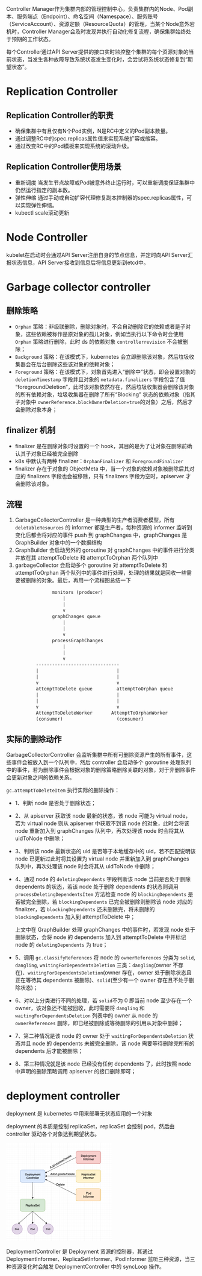 Controller Manager作为集群内部的管理控制中心，负责集群内的Node、Pod副本、服务端点（Endpoint）、命名空间（Namespace）、服务账号（ServiceAccount）、资源定额（ResourceQuota）的管理，当某个Node意外宕机时，Controller Manager会及时发现并执行自动化修复流程，确保集群始终处于预期的工作状态。

每个Controller通过API Server提供的接口实时监控整个集群的每个资源对象的当前状态，当发生各种故障导致系统状态发生变化时，会尝试将系统状态修复到“期望状态”。

# Replication Controller

## Replication Controller的职责

* 确保集群中有且仅有N个Pod实例，N是RC中定义的Pod副本数量。 
* 通过调整RC中的spec.replicas属性值来实现系统扩容或缩容。 
* 通过改变RC中的Pod模板来实现系统的滚动升级。

## Replication Controller使用场景

* 重新调度 当发生节点故障或Pod被意外终止运行时，可以重新调度保证集群中仍然运行指定的副本数。
* 弹性伸缩 通过手动或自动扩容代理修复副本控制器的spec.replicas属性，可以实现弹性伸缩。 
* kubectl scale滚动更新

# Node Controller

kubelet在启动时会通过API Server注册自身的节点信息，并定时向API Server汇报状态信息，API Server接收到信息后将信息更新到etcd中。

# Garbage collector controller 

## 删除策略

* `Orphan` 策略：非级联删除，删除对象时，不会自动删除它的依赖或者是子对象，这些依赖被称作是原对象的孤儿对象，例如当执行以下命令时会使用 `Orphan` 策略进行删除，此时 ds 的依赖对象 `controllerrevision` 不会被删除；
* `Background` 策略：在该模式下，kubernetes 会立即删除该对象，然后垃圾收集器会在后台删除这些该对象的依赖对象；
* `Foreground` 策略：在该模式下，对象首先进入“删除中”状态，即会设置对象的 `deletionTimestamp` 字段并且对象的 `metadata.finalizers` 字段包含了值 “foregroundDeletion”，此时该对象依然存在，然后垃圾收集器会删除该对象的所有依赖对象，垃圾收集器在删除了所有“Blocking” 状态的依赖对象（指其子对象中 `ownerReference.blockOwnerDeletion=true`的对象）之后，然后才会删除对象本身；

## finalizer 机制

* finalizer 是在删除对象时设置的一个 hook，其目的是为了让对象在删除前确认其子对象已经被完全删除
* k8s 中默认有两种 finalizer：`OrphanFinalizer` 和 `ForegroundFinalizer`
* finalizer 存在于对象的 ObjectMeta 中，当一个对象的依赖对象被删除后其对应的 finalizers 字段也会被移除，只有 finalizers 字段为空时，apiserver 才会删除该对象。

## 流程

1. GarbageCollectorController 是一种典型的生产者消费者模型，所有 `deletableResources` 的 informer 都是生产者，每种资源的 informer 监听到变化后都会将对应的事件 push 到 graphChanges 中，graphChanges 是 GraphBuilder 对象中的一个数据结构
2. GraphBuilder 会启动另外的 goroutine 对 graphChanges 中的事件进行分类并放在其 attemptToDelete 和 attemptToOrphan 两个队列中
3. garbageCollector 会启动多个 goroutine 对 attemptToDelete 和 attemptToOrphan 两个队列中的事件进行处理，处理的结果就是回收一些需要被删除的对象。最后，再用一个流程图总结一下 

```
                 monitors (producer)                          
                     |                            
                     |                           
                     ∨                    
                 graphChanges queue                            
                     |                            
                     |                           
                     ∨                    
                 processGraphChanges                            
                     |                            
                     |                           
                     ∨            
           -------------------------------           
           |                             |           
           |                             |           
           ∨                             ∨ 
           attemptToDelete queue         attemptToOrphan queue           
           |                             |           
           |                             |            
           ∨                             ∨    
           AttemptToDeleteWorker       AttemptToOrphanWorker        
           (consumer)                    (consumer)
```

## 实际的删除动作

GarbageCollectorController 会监听集群中所有可删除资源产生的所有事件，这些事件会被放入到一个队列中，然后 controller 会启动多个 goroutine 处理队列中的事件，若为删除事件会根据对象的删除策略删除关联的对象，对于非删除事件会更新对象之间的依赖关系。

`gc.attemptToDeleteItem` 执行实际的删除操作：

- 1、判断 node 是否处于删除状态；

- 2、从 apiserver 获取该 node 最新的状态，该 node 可能为 virtual node，若为 virtual node 则从 apiserver 中获取不到该 node 的对象，此时会将该 node 重新加入到 graphChanges 队列中，再次处理该 node 时会将其从 uidToNode 中删除；

- 3、判断该 node 最新状态的 uid 是否等于本地缓存中的 uid，若不匹配说明该 node 已更新过此时将其设置为 virtual node 并重新加入到 graphChanges 队列中，再次处理该 node 时会将其从 uidToNode 中删除；

- 4、通过 node 的 `deletingDependents` 字段判断该 node 当前是否处于删除 dependents 的状态，若该 node 处于删除 dependents 的状态则调用 `processDeletingDependentsItem` 方法检查 node 的 `blockingDependents` 是否被完全删除，若 `blockingDependents` 已完全被删除则删除该 node 对应的 finalizer，若 `blockingDependents` 还未删除完，将未删除的 `blockingDependents` 加入到 attemptToDelete 中；

  上文中在 GraphBuilder 处理 graphChanges 中的事件时，若发现 node 处于删除状态，会将 node 的 dependents 加入到 attemptToDelete 中并标记 node 的 `deletingDependents` 为 true；

- 5、调用 `gc.classifyReferences` 将 node 的 `ownerReferences` 分类为 `solid`, `dangling`, `waitingForDependentsDeletion` 三类：`dangling`(owner 不存在)、`waitingForDependentsDeletion`(owner 存在，owner 处于删除状态且正在等待其 dependents 被删除)、`solid`(至少有一个 owner 存在且不处于删除状态)；

- 6、对以上分类进行不同的处理，若 `solid`不为 0 即当前 node 至少存在一个 owner，该对象还不能被回收，此时需要将 `dangling` 和 `waitingForDependentsDeletion` 列表中的 owner 从 node 的 `ownerReferences` 删除，即已经被删除或等待删除的引用从对象中删掉；

- 7、第二种情况是该 node 的 owner 处于 `waitingForDependentsDeletion` 状态并且 node 的 dependents 未被完全删除，该 node 需要等待删除完所有的 dependents 后才能被删除；

- 8、第三种情况就是该 node 已经没有任何 dependents 了，此时按照 node 中声明的删除策略调用 apiserver 的接口删除即可；



# deployment controller 

deployment 是 kubernetes 中用来部署无状态应用的一个对象

deployment 的本质是控制 replicaSet，replicaSet 会控制 pod，然后由 controller 驱动各个对象达到期望状态。

<img src=deployment.png style="zoom:50%;" />

DeploymentController 是 Deployment 资源的控制器，其通过 DeploymentInformer、ReplicaSetInformer、PodInformer 监听三种资源，当三种资源变化时会触发 DeploymentController 中的 syncLoop 操作。